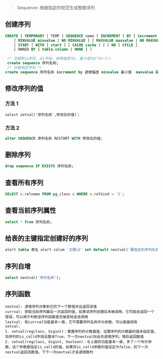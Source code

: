 > Sequence: 根据指定的规范生成整数序列

## 

## 创建序列

```sql
CREATE [ TEMPORARY | TEMP ] SEQUENCE name [ INCREMENT [ BY ] increment ]
    [ MINVALUE minvalue | NO MINVALUE ] [ MAXVALUE maxvalue | NO MAXVALUE ]
    [ START [ WITH ] start ] [ CACHE cache ] [ [ NO ] CYCLE ]
    [ OWNED BY { table.column | NONE } ]
 
 /* 创建默认序列，从1开始，递增幅度为1，最大值为2^63-1*/
 create sequence 序列名称;
 /* 创建指定序列 */
create sequence 序列名称 increment by 递增幅度 minvalue 最小值  maxvalue 最大值  start with 开始值;

```

## 修改序列的值

### 方法 1

```
select setval('序列名称',修改后的值)；
```

### 方法 2

```sql
alter SEQUENCE 序列名称 RESTART WITH 修改后的值;
```

## 删除序列

```sql
drop sequence IF EXISTS 序列名称;
```

## 查看所有序列

```sql
SELECT c.relname FROM pg_class c WHERE c.relkind = 'S';
```

## 查看当前序列属性

```sql
select * from 序列名称;
```

## 给表的主键指定创建好的序列

```sql
alert table 表名 alert colum '主键id' set default nextval('要指定的序列名称');
```

## 序列自增

```sql
select nextval('序列名称');
```

## 序列函数

```
nextval: 递增序列对象到它的下一个数值并且返回该值
currval: 获取当前序列最后一次返回的值，如果该序列创建后未被调用，它可能会返回一个错误，可以用于判断该序列函数是否被其他会话调用
lastval: 和currval功能基本一直，它不需要序列名称作为参数，可以直接调用
setval: 
1. setval(regclass, bigint)：重置序列的计数器值，设置序列的计数器的值未指定值，将序列的is_calld字段设置未True，下一次nextval则会先递增序列，随后返回数值
2. setval(regclass, bigint, boolean)：与上面的功能基本一直，多了一个布尔参数，这个参数是指定is_calld的值，如果将is_calld参数的值设定为false，则下一次nextval返回该数值，下下一次nextval才会递增数列
```

